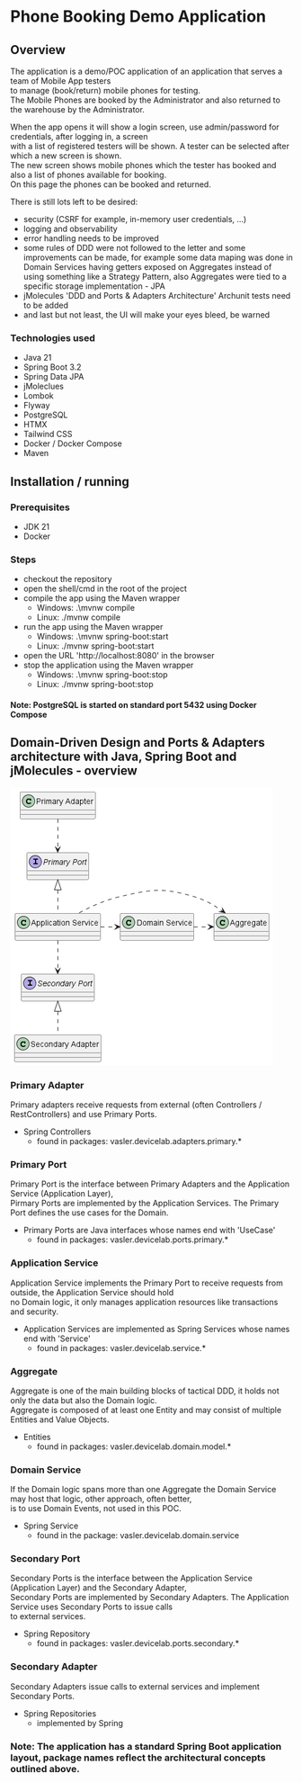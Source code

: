 # Phone Booking Demo Application
## Overview
The application is a demo/POC application of an application that serves a team of Mobile App testers\
to manage (book/return) mobile phones for testing.\
The Mobile Phones are booked by the Administrator and also returned to the warehouse by the Administrator.

When the app opens it will show a login screen, use admin/password for credentials, after logging in, a screen\
with a list of registered testers will be shown. A tester can be selected after which a new screen is shown.\
The new screen shows mobile phones which the tester has booked and also a list of phones available for booking.\
On this page the phones can be booked and returned.

There is still lots left to be desired:
- security (CSRF for example, in-memory user credentials, ...)
- logging and observability
- error handling needs to be improved
- some rules of DDD were not followed to the letter and some improvements can be made, for example some data maping was
done in Domain Services having getters exposed on Aggregates instead of using something like a Strategy Pattern, also
Aggregates were tied to a specific storage implementation - JPA
- jMolecules 'DDD and Ports & Adapters Architecture' Archunit tests need to be added
- and last but not least, the UI will make your eyes bleed, be warned

### Technologies used
- Java 21
- Spring Boot 3.2
- Spring Data JPA
- jMoleclues
- Lombok
- Flyway
- PostgreSQL
- HTMX
- Tailwind CSS
- Docker / Docker Compose
- Maven

## Installation / running
### Prerequisites
- JDK 21
- Docker

### Steps
- checkout the repository
- open the shell/cmd in the root of the project
- compile the app using the Maven wrapper
  - Windows: .\mvnw compile
  - Linux: ./mvnw compile
- run the app using the Maven wrapper
  - Windows: .\mvnw spring-boot:start
  - Linux: ./mvnw spring-boot:start
- open the URL 'http://localhost:8080' in the browser
- stop the application using the Maven wrapper
  - Windows: .\mvnw spring-boot:stop
  - Linux: ./mvnw spring-boot:stop
#### Note: PostgreSQL is started on standard port 5432 using Docker Compose

## Domain-Driven Design and Ports & Adapters architecture with Java, Spring Boot and jMolecules - overview

![](docs/hexa.png "Ports and Adapters architecture")

### Primary Adapter
Primary adapters receive requests from external (often Controllers / RestControllers) and use Primary Ports.
- Spring Controllers
    - found in packages: vasler.devicelab.adapters.primary.*

### Primary Port
Primary Port is the interface between Primary Adapters and the Application Service (Application Layer),\
Pirmary Ports are implemented by the Application Services. The Primary Port defines the use cases for the Domain.
- Primary Ports are Java interfaces whose names end with 'UseCase'
  - found in packages: vasler.devicelab.ports.primary.*

### Application Service
Application Service implements the Primary Port to receive requests from outside, the Application Service should hold\
no Domain logic, it only manages application resources like transactions and security.
- Application Services are implemented as Spring Services whose names end with 'Service'
  - found in packages: vasler.devicelab.service.*

### Aggregate
Aggregate is one of the main building blocks of tactical DDD, it holds not only the data but also the Domain logic.\
Aggregate is composed of at least one Entity and may consist of multiple Entities and Value Objects.
- Entities
  - found in packages: vasler.devicelab.domain.model.*

### Domain Service
If the Domain logic spans more than one Aggregate the Domain Service may host that logic, other approach, often better,\
is to use Domain Events, not used in this POC.
- Spring Service
  - found in the package: vasler.devicelab.domain.service

### Secondary Port
Secondary Ports is the interface between the Application Service (Application Layer) and the Secondary Adapter,\
Secondary Ports are implemented by Secondary Adapters. The Application Service uses Secondary Ports to issue calls\
to external services.
- Spring Repository
    - found in packages: vasler.devicelab.ports.secondary.*

### Secondary Adapter
Secondary Adapters issue calls to external services and implement Secondary Ports.
- Spring Repositories
  - implemented by Spring

### Note: The application has a standard Spring Boot application layout, package names reflect the architectural concepts outlined above.
